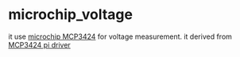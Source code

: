 # microchip_voltage

it use [microchip MCP3424](https://www.microchip.com/en-us/product/MCP3424) for voltage measurement.
it derived from [MCP3424 pi driver](https://github.com/ivanmorenoj/MCP3424)